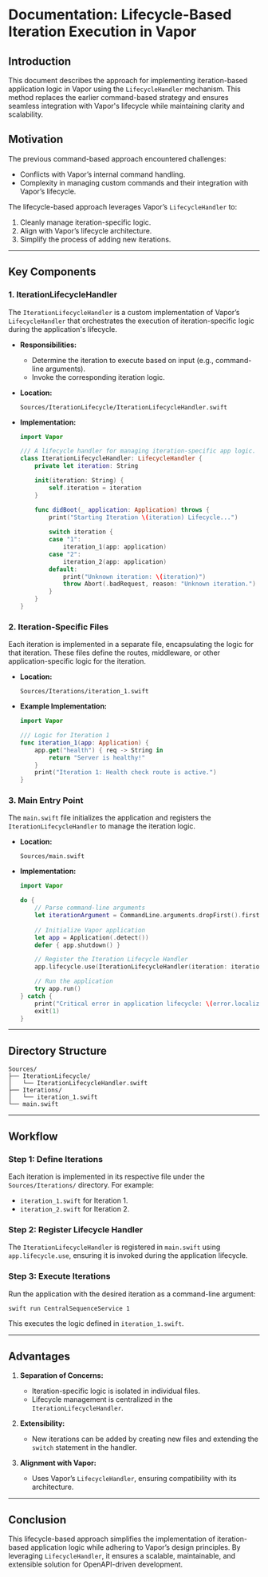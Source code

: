 # **Documentation: Lifecycle-Based Iteration Execution in Vapor**

## **Introduction**
This document describes the approach for implementing iteration-based application logic in Vapor using the `LifecycleHandler` mechanism. This method replaces the earlier command-based strategy and ensures seamless integration with Vapor's lifecycle while maintaining clarity and scalability.

## **Motivation**
The previous command-based approach encountered challenges:
- Conflicts with Vapor’s internal command handling.
- Complexity in managing custom commands and their integration with Vapor’s lifecycle.

The lifecycle-based approach leverages Vapor’s `LifecycleHandler` to:
1. Cleanly manage iteration-specific logic.
2. Align with Vapor’s lifecycle architecture.
3. Simplify the process of adding new iterations.

---

## **Key Components**

### **1. IterationLifecycleHandler**
The `IterationLifecycleHandler` is a custom implementation of Vapor’s `LifecycleHandler` that orchestrates the execution of iteration-specific logic during the application's lifecycle.

- **Responsibilities:**
  - Determine the iteration to execute based on input (e.g., command-line arguments).
  - Invoke the corresponding iteration logic.

- **Location:**
  ```
  Sources/IterationLifecycle/IterationLifecycleHandler.swift
  ```

- **Implementation:**
  ```swift
  import Vapor

  /// A lifecycle handler for managing iteration-specific app logic.
  class IterationLifecycleHandler: LifecycleHandler {
      private let iteration: String

      init(iteration: String) {
          self.iteration = iteration
      }

      func didBoot(_ application: Application) throws {
          print("Starting Iteration \(iteration) Lifecycle...")
          
          switch iteration {
          case "1":
              iteration_1(app: application)
          case "2":
              iteration_2(app: application)
          default:
              print("Unknown iteration: \(iteration)")
              throw Abort(.badRequest, reason: "Unknown iteration.")
          }
      }
  }
  ```

### **2. Iteration-Specific Files**
Each iteration is implemented in a separate file, encapsulating the logic for that iteration. These files define the routes, middleware, or other application-specific logic for the iteration.

- **Location:**
  ```
  Sources/Iterations/iteration_1.swift
  ```

- **Example Implementation:**
  ```swift
  import Vapor

  /// Logic for Iteration 1
  func iteration_1(app: Application) {
      app.get("health") { req -> String in
          return "Server is healthy!"
      }
      print("Iteration 1: Health check route is active.")
  }
  ```

### **3. Main Entry Point**
The `main.swift` file initializes the application and registers the `IterationLifecycleHandler` to manage the iteration logic.

- **Location:**
  ```
  Sources/main.swift
  ```

- **Implementation:**
  ```swift
  import Vapor

  do {
      // Parse command-line arguments
      let iterationArgument = CommandLine.arguments.dropFirst().first ?? ""
      
      // Initialize Vapor application
      let app = Application(.detect())
      defer { app.shutdown() }

      // Register the Iteration Lifecycle Handler
      app.lifecycle.use(IterationLifecycleHandler(iteration: iterationArgument))

      // Run the application
      try app.run()
  } catch {
      print("Critical error in application lifecycle: \(error.localizedDescription)")
      exit(1)
  }
  ```

---

## **Directory Structure**
```
Sources/
├── IterationLifecycle/
│   └── IterationLifecycleHandler.swift
├── Iterations/
│   └── iteration_1.swift
└── main.swift
```

---

## **Workflow**
### **Step 1: Define Iterations**
Each iteration is implemented in its respective file under the `Sources/Iterations/` directory. For example:
- `iteration_1.swift` for Iteration 1.
- `iteration_2.swift` for Iteration 2.

### **Step 2: Register Lifecycle Handler**
The `IterationLifecycleHandler` is registered in `main.swift` using `app.lifecycle.use`, ensuring it is invoked during the application lifecycle.

### **Step 3: Execute Iterations**
Run the application with the desired iteration as a command-line argument:
```bash
swift run CentralSequenceService 1
```
This executes the logic defined in `iteration_1.swift`.

---

## **Advantages**
1. **Separation of Concerns:**
   - Iteration-specific logic is isolated in individual files.
   - Lifecycle management is centralized in the `IterationLifecycleHandler`.

2. **Extensibility:**
   - New iterations can be added by creating new files and extending the `switch` statement in the handler.

3. **Alignment with Vapor:**
   - Uses Vapor’s `LifecycleHandler`, ensuring compatibility with its architecture.

---

## **Conclusion**
This lifecycle-based approach simplifies the implementation of iteration-based application logic while adhering to Vapor’s design principles. By leveraging `LifecycleHandler`, it ensures a scalable, maintainable, and extensible solution for OpenAPI-driven development.

